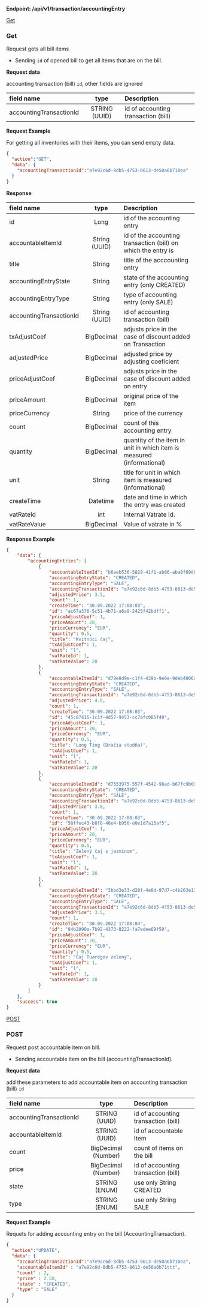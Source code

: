 **Endpoint: /api/v1/transaction/accountingEntry**

[Get](#GET)

### Get

Request gets all bill items

* Sending `id` of opened bill to get all items that are on the bill.

**Request data**

accounting transaction (bill) `id`, other fields are ignored

| field name              |     type      | Description                         |
| :---------------------- | :-----------: | :---------------------------------- |
| accountingTransactionId | STRING (UUID) | id of accounting transaction (bill) |

**Request Example**

For getting all inventories with their items, you can send empty data.

```json
{
  "action":"GET",
  "data": {
    "accountingTransactionId":"a7e92c6d-8db5-4753-8613-de50a6b710ea"
  }
}
```



**Response**

| field name              |     type      | Description                                                  |
| :---------------------- | :-----------: | :----------------------------------------------------------- |
| id                      |     Long      | id of the accounting entry                                   |
| accountableItemId       | String (UUID) | id of the accounting transaction (bill) on which the entry is |
| title                   |    String     | title of the acccounting entry                               |
| accountingEntryState    |    String     | state of the accounting entry (only CREATED)                 |
| accountingEntryType     |    String     | type of accounting entry (only SALE)                         |
| accountingTransactionId | String (UUID) | id of accounting transaction (bill)                          |
| txAdjustCoef            |  BigDecimal   | adjusts price in the case of discount added on Transaction   |
| adjustedPrice           |  BigDecimal   | adjusted price by adjusting coeficient                       |
| priceAdjustCoef         |  BigDecimal   | adjusts price in the case of discount added on entry         |
| priceAmount             |  BigDecimal   | original price of the item                                   |
| priceCurrency           |    String     | price of the currency                                        |
| count                   |  BigDecimal   | count of this accounting entry                               |
| quantity                |  BigDecimal   | quantity of the item in unit in which item is measured (informational) |
| unit                    |    String     | title for unit in which item is measured (informational)     |
| createTime              |   Datetime    | date and time in which the entry was created                 |
| vatRateId               |      int      | Internal Vatrate Id.                                         |
| vatRateValue            |  BigDecimal   | Value of vatrate in %                                        |



**Response Example**

```json
{
    "data": {
        "accountingEntries": [
            {
                "accountableItemId": "b6aeb536-5829-41f1-ab86-aba8f69d614b",
                "accountingEntryState": "CREATED",
                "accountingEntryType": "SALE",
                "accountingTransactionId": "a7e92c6d-8db5-4753-8613-de50a6b710ea",
                "adjustedPrice": 3.5,
                "count": 1,
                "createTime": "30.09.2022 17:08:03",
                "id": "ac67a376-5c51-4b71-a6a9-2425f42bdff1",
                "priceAdjustCoef": 1,
                "priceAmount": 20,
                "priceCurrency": "EUR",
                "quantity": 0.5,
                "title": "Kvitnúci čaj",
                "txAdjustCoef": 1,
                "unit": "l",
                "vatRateId": 1,
                "vatRateValue": 20
            },
            {
                "accountableItemId": "d79e8d9e-c1f4-439b-9e6e-9deb4806a7a6",
                "accountingEntryState": "CREATED",
                "accountingEntryType": "SALE",
                "accountingTransactionId": "a7e92c6d-8db5-4753-8613-de50a6b710ea",
                "adjustedPrice": 4.0,
                "count": 1,
                "createTime": "30.09.2022 17:08:03",
                "id": "45c87416-1c1f-4d57-9453-cc7afc085f49",
                "priceAdjustCoef": 1,
                "priceAmount": 20,
                "priceCurrency": "EUR",
                "quantity": 0.5,
                "title": "Lung Ťing (Dračia studňa)",
                "txAdjustCoef": 1,
                "unit": "l",
                "vatRateId": 1,
                "vatRateValue": 20
            },
            {
                "accountableItemId": "d7553975-557f-4542-96ad-b67fc9b09b2a",
                "accountingEntryState": "CREATED",
                "accountingEntryType": "SALE",
                "accountingTransactionId": "a7e92c6d-8db5-4753-8613-de50a6b710ea",
                "adjustedPrice": 3.8,
                "count": 1,
                "createTime": "30.09.2022 17:08:03",
                "id": "58ffec43-b8f0-46e4-b950-e0e1d7a15af5",
                "priceAdjustCoef": 1,
                "priceAmount": 20,
                "priceCurrency": "EUR",
                "quantity": 0.5,
                "title": "Zelený čaj s jazmínom",
                "txAdjustCoef": 1,
                "unit": "l",
                "vatRateId": 1,
                "vatRateValue": 20
            },
            {
                "accountableItemId": "3bbd3e33-d28f-4e0d-97d7-c4b263e135c3",
                "accountingEntryState": "CREATED",
                "accountingEntryType": "SALE",
                "accountingTransactionId": "a7e92c6d-8db5-4753-8613-de50a6b710ea",
                "adjustedPrice": 3.5,
                "count": 1,
                "createTime": "30.09.2022 17:08:04",
                "id": "84b2090a-7b92-4373-8222-fa7edee69f59",
                "priceAdjustCoef": 1,
                "priceAmount": 20,
                "priceCurrency": "EUR",
                "quantity": 0.5,
                "title": "Čaj Tuarégov zelený",
                "txAdjustCoef": 1,
                "unit": "l",
                "vatRateId": 1,
                "vatRateValue": 20
            }
        ]
    },
    "success": true
}
```

[POST](#POST)

### POST

Request post accountable item on bill. 

* Sending accountable item on the bill (accountingTransactionId).

**Request data**

add these parameters to add accountable item on accounting transaction (bill) `id`

| field name              |     type      | Description                         |
| :---------------------- | :-----------: | :---------------------------------- |
| accountingTransactionId | STRING (UUID) | id of accounting transaction (bill) |
| accountableItemId       | STRING (UUID) | id of accountable Item              |
| count                   | BigDecimal (Number) | count of items on the bill    |
| price                   | BigDecimal (Number) | id of accounting transaction (bill) |
| state                   | STRING (ENUM) | use only String CREATED             |
| type                    | STRING (ENUM) | use only String SALE                |

**Request Example**

Requets for adding accounting entry on the bill (AccountingTransaction).

```json
{
  "action":"UPDATE",
  "data": {
    "accountingTransactionId":"a7e92c6d-8db5-4753-8613-de50a6b710ea",
    "accountableItemId" : "a7e92c6d-8db5-4753-8613-de50a6b71ttt",
    "count" : 2,
    "price" : 2.50,
    "state" : "CREATED",
    "type" : "SALE"
  }
}
```


